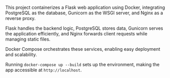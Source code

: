 This project containerizes a Flask web application using Docker, integrating PostgreSQL as the database, Gunicorn as the WSGI server, and Nginx as a reverse proxy.

 Flask handles the backend logic, PostgreSQL stores data, Gunicorn serves the application efficiently, and Nginx forwards client requests while managing static files.

 Docker Compose orchestrates these services, enabling easy deployment and scalability.

 Running `docker-compose up --build` sets up the environment, making the app accessible at `http://localhost`.


